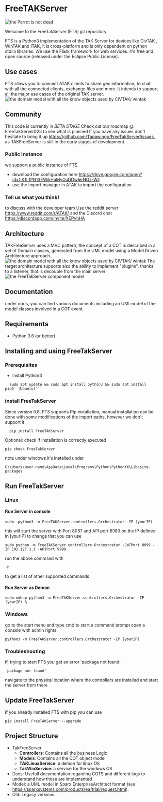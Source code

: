 # FreeTAKServer

![the Parrot is not dead](https://github.com/Tapawingo/FreeTakServer/blob/master/docs/FreeTakServer%20specs/FreeTakServerLogo.png?raw=true)

Welcome to the FreeTakServer (FTS) git repository.

FTS  is a Python3 implementation of the TAK Server for devices like CivTAK , WinTAK and ITAK, it is cross-platform and is only dependent on python stdlib libraries. We use the Flask framework for web services. 
it's free and open source  (released under the Eclipse Public License).

## Use cases
FTS allows you to connect ATAK clients to share geo information, to chat with all the connected clients, exchange files and more.
It intends to support all the major use cases of the original TAK server.
![the domain model with all the know objects used by CIVTAK/ wintak](https://github.com/Tapawingo/TAKlib/blob/master/docs/FreeTakServer%20specs/FreeTak%20Use%20Case%20model.png?raw=true)

## Community 
This code is currently in *BETA STAGE*
Check out our roadmap @ FreeTakServer#25 to see what is planned
If you have any issues don't hesitate to bring it up https://github.com/Tapawingo/FreeTakServer/issues,  as TAKFreeServer is still in the early stages of development.

### Public instance
we support a public instance of FTS.
- download the configuration here
https://drive.google.com/open?id=1IK1LfPN13EWikHaMyOuDDwIerNGz-Wli
- use the Import manager in ATAK to import the configuration

### Tell us what you think!
to discuss with the developer team
Use the reddit server 
https://www.reddit.com/r/ATAK/ 
and the Discord chat
https://discordapp.com/invite/XEPyhHA

## Architecture
TAKFreeServer uses a MVC pattern, the concept of a COT is described in a set of Domain classes, generated  from the UML model using a Model Driven Architecture approach.
![the domain model with all the know objects used by CIVTAK/ wintak](https://github.com/Tapawingo/TAKlib/blob/master/docs/FreeTakServer%20specs/FreeTAKServer%20Model.png?raw=true)
The target architecture supports also the ability to implement "plugins", thanks to a listener, that is decouple from the main server
![the FreeTakServer component model](https://github.com/Tapawingo/TAKlib/blob/master/docs/FreeTakServer%20specs/FreeTakServerComponents.png?raw=true)

## Documentation
under docs, you can find various documents including an UMl model of the model classes involved in a COT event.

## Requirements
- Python  3.6 (or better)

## Installing and using FreeTakServer
### Prerequisites
- Install Python3
```
  sudo apt update && sudo apt install python3 && sudo apt install pip3` (Ubuntu)```
 ```
### install FreeTakServer
Since version 0.8, FTS supports Pip installation, manual installation can be done with some modifications of the import paths, however we don't support it

```
  pip install FreeTAKServer
```

Optional: check if installation is correctly executed
```
pip check FreeTakServer 
```

note under windows it's installed under
```
C:\Users\user.name\AppData\Local\Programs\Python\PythonXX\Lib\site-packages
```

## Run FreeTakServer

### Linux

#### Run Server in console

```
sudo  python3 -m FreeTAKServer.controllers.Orchestrator -IP (yourIP)
```
this will start the server with Port 8087 and API port 8080 on the IP defined in [yourIP]
to change that you can use
```
sudo python -m FreeTAKServer.controllers.Orchestrator -CoTPort 8099 -IP 192.127.1.1 -APIPort 9999
```

run the above command with 
```
-h
``` 
to get a list of other supported commands
#### Run Server as Demon

```
sudo nohup python3 -m FreeTAKServer.controllers.Orchestrator -IP (yourIP) &
```


### Windows
go to the start menu and type cmd to start a command prompt
open a console with admin rights
```
python3 -m FreeTAKServer.controllers.Orchestrator -IP (yourIP)
```

### Troubleshooting
if, trying to start FTS you get an error 'package not found'
```
'package not found'
```
navigate to the physical location where the controllers are installed and start the server from there

## Update FreeTakServer
if you already installed FTS with pip you can use
```
pip install FreeTAKServer --upgrade
```

##  Project Structure
- TakFreeServer
  - **Controllers**: Contains all the business Logic
  - **Models**: Contains all the COT object model
  - **TAKLinuxService**:   a demon for linux OS
  -  **TakWinService**: a service for the windows OS
- Docs: Usefull documentation regarding COTS and different logs to understand how those are implemented
- Model: a UML model in Sparx EnterpriseArchitect format (see https://sparxsystems.com/products/ea/trial/request.html).
- Old: Legacy versions
